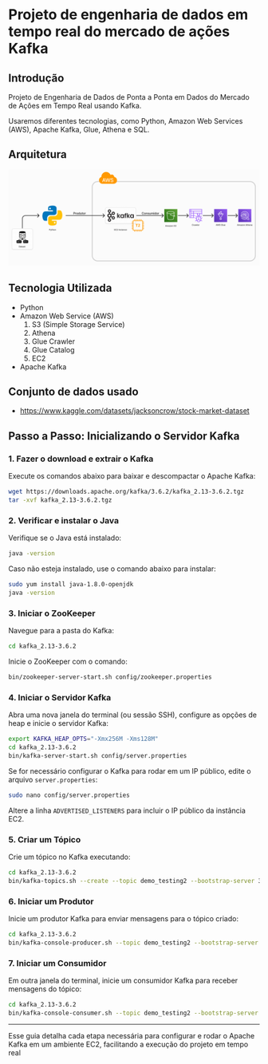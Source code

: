 # Projeto de engenharia de dados em tempo real do mercado de ações Kafka

## Introdução
Projeto de Engenharia de Dados de Ponta a Ponta em Dados do Mercado de Ações em Tempo Real usando Kafka.

Usaremos diferentes tecnologias, como Python, Amazon Web Services (AWS), Apache Kafka, Glue, Athena e SQL.

## Arquitetura
<img src="arquitetura.png">

## Tecnologia Utilizada
- Python
- Amazon Web Service (AWS)
  1. S3 (Simple Storage Service)
  2. Athena
  3. Glue Crawler
  4. Glue Catalog
  5. EC2
- Apache Kafka

## Conjunto de dados usado
- https://www.kaggle.com/datasets/jacksoncrow/stock-market-dataset

## Passo a Passo: Inicializando o Servidor Kafka

### 1. Fazer o download e extrair o Kafka
Execute os comandos abaixo para baixar e descompactar o Apache Kafka:
```bash
wget https://downloads.apache.org/kafka/3.6.2/kafka_2.13-3.6.2.tgz
tar -xvf kafka_2.13-3.6.2.tgz
```

### 2. Verificar e instalar o Java
Verifique se o Java está instalado:
```bash
java -version
```
Caso não esteja instalado, use o comando abaixo para instalar:
```bash
sudo yum install java-1.8.0-openjdk
java -version
```

### 3. Iniciar o ZooKeeper
Navegue para a pasta do Kafka:
```bash
cd kafka_2.13-3.6.2
```
Inicie o ZooKeeper com o comando:
```bash
bin/zookeeper-server-start.sh config/zookeeper.properties
```

### 4. Iniciar o Servidor Kafka
Abra uma nova janela do terminal (ou sessão SSH), configure as opções de heap e inicie o servidor Kafka:
```bash
export KAFKA_HEAP_OPTS="-Xmx256M -Xms128M"
cd kafka_2.13-3.6.2
bin/kafka-server-start.sh config/server.properties
```

Se for necessário configurar o Kafka para rodar em um IP público, edite o arquivo `server.properties`:
```bash
sudo nano config/server.properties
```
Altere a linha `ADVERTISED_LISTENERS` para incluir o IP público da instância EC2.

### 5. Criar um Tópico
Crie um tópico no Kafka executando:
```bash
cd kafka_2.13-3.6.2
bin/kafka-topics.sh --create --topic demo_testing2 --bootstrap-server 3.88.183.247:9092 --replication-factor 1 --partitions 1
```

### 6. Iniciar um Produtor
Inicie um produtor Kafka para enviar mensagens para o tópico criado:
```bash
cd kafka_2.13-3.6.2
bin/kafka-console-producer.sh --topic demo_testing2 --bootstrap-server 3.88.183.247:9092
```

### 7. Iniciar um Consumidor
Em outra janela do terminal, inicie um consumidor Kafka para receber mensagens do tópico:
```bash
cd kafka_2.13-3.6.2
bin/kafka-console-consumer.sh --topic demo_testing2 --bootstrap-server 3.88.183.247:9092
```

---

Esse guia detalha cada etapa necessária para configurar e rodar o Apache Kafka em um ambiente EC2, facilitando a execução do projeto em tempo real
